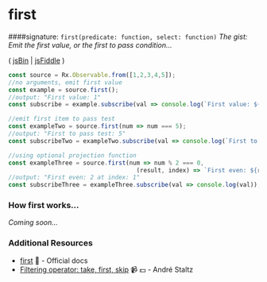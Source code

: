 # first
####signature: `first(predicate: function, select: function)`
*The gist: Emit the first value, or the first to pass condition...*

( [jsBin](http://jsbin.com/poloquxuja/1/edit?js,console) | [jsFiddle](https://jsfiddle.net/btroncone/uncey4v9/) )

```js
const source = Rx.Observable.from([1,2,3,4,5]);
//no arguments, emit first value
const example = source.first();
//output: "First value: 1"
const subscribe = example.subscribe(val => console.log(`First value: ${val}`));

//emit first item to pass test
const exampleTwo = source.first(num => num === 5);
//output: "First to pass test: 5"
const subscribeTwo = exampleTwo.subscribe(val => console.log(`First to pass test: ${val}`));

//using optional projection function
const exampleThree = source.first(num => num % 2 === 0, 
                                    (result, index) => `First even: ${result} is at index: ${index}`);
//output: "First even: 2 at index: 1"
const subscribeThree = exampleThree.subscribe(val => console.log(val));
```

### How first works...
*Coming soon...*


### Additional Resources
* [first](http://reactivex.io/rxjs/class/es6/Observable.js~Observable.html#instance-method-first) :newspaper: - Official docs
* [Filtering operator: take, first, skip](https://egghead.io/lessons/rxjs-filtering-operators-take-first-skip?course=rxjs-beyond-the-basics-operators-in-depth) :video_camera: :dollar: - André Staltz